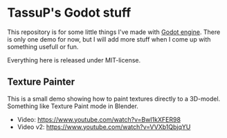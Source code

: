# TassuP's Godot stuff

This repository is for some little things I've made with [Godot engine](https://godotengine.org). There is only one demo for now, but I will add more stuff when I come up with something usefull or fun.

Everything here is released under MIT-license.

## Texture Painter
This is a small demo showing how to paint textures directly to a 3D-model. Something like Texture Paint mode in Blender.
* Video: https://www.youtube.com/watch?v=BwI1kXFER98
* Video v2: https://www.youtube.com/watch?v=VVXb1QbjqYU
